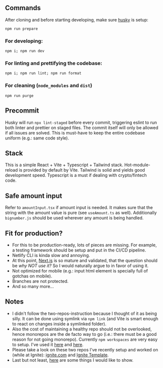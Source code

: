 ## Commands

After cloning and before starting developing, make sure [husky](https://github.com/typicode/husky) is setup:
```
npm run prepare
```

### For developing:
```
npm i; npm run dev
```

### For linting and prettifying the codebase:
```
npm i; npm run lint; npm run format
```

### For cleaning (`node_modules` and `dist`)
```
npm run purge 
```
## Precommit

Husky will run `npx lint-staged` before every commit, triggering eslint to run both linter and prettier on staged files. The commit itself will only be allowed if all issues are solved. This is must-have to keep the entire codebase uniform (e.g.: same code style).

## Stack
This is a simple React + Vite + Typescript + Tailwind stack. Hot-module-reload is provided by default by Vite. Tailwind is solid and yields good development speed. Typescript is a must if dealing with crypto/fintech code. 

## Safe amount input

Refer to `amountInput.tsx` if amount input is needed. It makes sure that the string with the amount value is pure (see `useAmount.ts` as well). Additionally `bignumber.js` should be used wherever any amount is being handled.

## Fit for production?
- For this to be production-ready, lots of pieces are missing. For example, a testing framework should be setup and put in the CI/CD pipeline.
- Netlify CLI is kinda slow and annoying.
- At this point, [Next.js](https://nextjs.org/) is so mature and validated, that the question should be *why NOT use it?* So I would naturally argue to in favor of using it.
- Not optimized for mobile (e.g.: input html element is specially full of gotchas on mobile).
- Branches are not protected.
- And so many more...

## Notes 
- I didn't follow the two-repos-instruction because I thought of it as being silly. It can be done using symlink via `npm link` (and Vite is smart enough to react on changes inside a symlinked folder).
- Also the cost of maintaining a healthy repo should not be overlooked, hence monorepos are the de facto way to go (i.e.: there must be a good reason for not going monorepo). Currently `npm workspaces` are very easy to setup. I've used it [here](https://github.com/ignite-hq/ignite.com/blob/main/package.json#L49-L52) and [here](https://github.com/ignite/web/blob/v4/package.json#L29-L35).
- Please take a look on these two repos I've recently setup and worked on (while at Ignite): [ignite.com](https://github.com/ignite-hq/ignite.com/) and [Ignite Template](https://github.com/ignite/web/tree/v4/packages). 
- Last but not least, [here](https://gist.github.com/marinhoarthur/e62ab2f1d6f59559ad763590b6e0465d) are some things I would like to show. 
